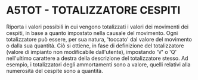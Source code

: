 # A5TOT     -  TOTALIZZATORE CESPITI
Riporta i valori possibili in cui vengono totalizzati i valori dei movimenti dei cespiti, in base a quanto impostato
nella causale del movimento.
Ogni totalizzatore può essere, per sua natura, 'toccato' dal valore del movimento o dalla sua quantità.  Ciò si
ottiene, in fase di definizione del totalizzatore (valore di impianto non modificabile dall'utente), impostando 'V' o
'Q' nell'ultimo carattere a destra della descrizione del totalizzatore stesso.
Ad esempio, i totalizzatori degli ammortamenti sono a valore, quelli relativi alla numerosità del cespite sono a
quantità.
